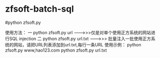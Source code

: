 # zfsoft-batch-sql
#python zfsoft.py

使用方法：
一 python zfsoft.py url --->>>仅是对单个使用正方系统的网站进行SQL injection
二 python zfsoft.py url.txt --->>> 批量注入一批使用正方系统的网站，请把URL列表添加到url.txt,每行一条URL
使用示例：
python zfsoft.py www,hao123.com
python zfsoft.py url.txt
